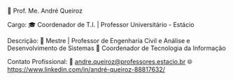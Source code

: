 📌 Prof. Me. André Queiroz

Cargo:
🎓 Coordenador de T.I. | Professor Universitário - Estácio

Descrição:
🔹 Mestre | Professor de Engenharia Civil e Análise e Desenvolvimento de Sistemas
📍 Coordenador de Tecnologia da Informação

Contato Profissional:
📧 andre.queiroz@professores.estacio.br
🌐 https://www.linkedin.com/in/andré-queiroz-88817632/

